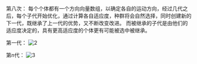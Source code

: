 第八次：
每个个体都有一个方向向量数组，以确定各自的运动方向，经过几代之后，每个子代开始优化，通过计算各自适应度，种群将会自然选择，同时创建新的下一代，既继承了上一代的优势，又不断改变改进。
而被继承的子代是由他们的适应度决定的，具有更高适应度的个体更有可能被选中被继承。

第一代：
![2](https://user-images.githubusercontent.com/90589652/140654000-226e7b14-1a1d-428b-aed7-48c367c70aa8.gif)


第n代：
![3](https://user-images.githubusercontent.com/90589652/140654009-172d947f-3ac3-4b4f-9cbf-f6593b928921.gif)
